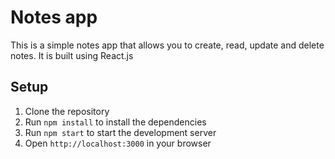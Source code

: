 # Notes app

This is a simple notes app that allows you to create, read, update and delete notes. It is built using React.js

## Setup

1. Clone the repository
2. Run `npm install` to install the dependencies
3. Run `npm start` to start the development server
4. Open `http://localhost:3000` in your browser
